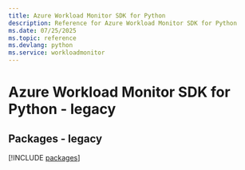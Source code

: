 ```yaml
---
title: Azure Workload Monitor SDK for Python
description: Reference for Azure Workload Monitor SDK for Python
ms.date: 07/25/2025
ms.topic: reference
ms.devlang: python
ms.service: workloadmonitor
---
```

# Azure Workload Monitor SDK for Python - legacy
## Packages - legacy
[!INCLUDE [packages](workload-monitor-index.md)]